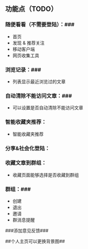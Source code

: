 ## 功能点（TODO） ##


### 随便看看（不需要登陆）：###

- 首页
- 发现 & 推荐关注
- 移动客户端
- 网页收集工具

### 浏览记录：###

- 列表显示最近浏览过的文章

### 自动清除不能访问文章：###

- 可以设置是否自动清除不能访问文章

### 智能收藏夹推荐： ###

- 智能收藏夹推荐

### 分享&社会化登陆： ###

### 收藏文章到群组： ###

- 收藏页面能够选择是否收藏到群组

### 群组：###

- 创建
- 退出
- 邀请
- 群消息提醒


###添加意见反馈###


##个人主页可以更换背景图##